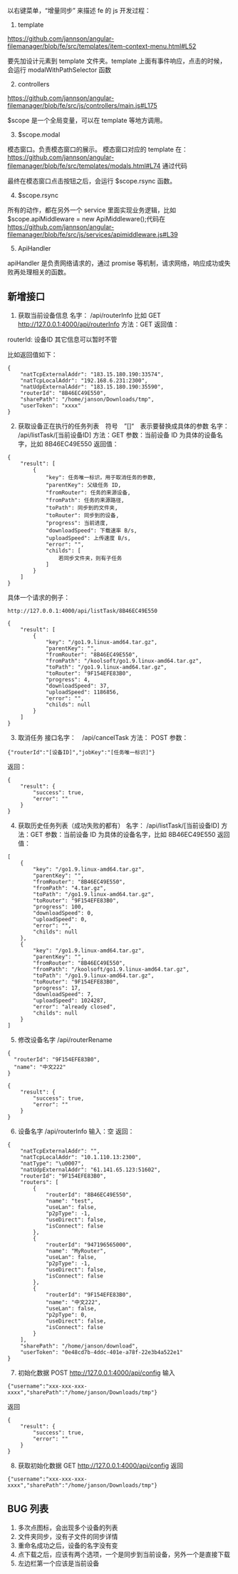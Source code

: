 以右键菜单，“增量同步” 来描述 fe 的 js 开发过程：
1. template

https://github.com/jannson/angular-filemanager/blob/fe/src/templates/item-context-menu.html#L52

要先加设计元素到 template 文件夹。template 上面有事件响应，点击的时候，会运行 modalWithPathSelector 函数

2. controllers

https://github.com/jannson/angular-filemanager/blob/fe/src/js/controllers/main.js#L175

$scope 是一个全局变量，可以在 template 等地方调用。

3. $scope.modal

模态窗口。负责模态窗口的展示。
模态窗口对应的 template 在：https://github.com/jannson/angular-filemanager/blob/fe/src/templates/modals.html#L74
通过代码 <form ng-submit="rsync()"> 最终在模态窗口点击按钮之后，会运行 $scope.rsync 函数。

4. $scope.rsync

所有的动作，都在另外一个 service 里面实现业务逻辑，比如 $scope.apiMiddleware = new ApiMiddleware();代码在 https://github.com/jannson/angular-filemanager/blob/fe/src/js/services/apimiddleware.js#L39

5. ApiHandler

apiHandler 是负责网络请求的，通过 promise 等机制，请求网络，响应成功或失败再处理相关的函数。


## 新增接口

1. 获取当前设备信息
名字： /api/routerInfo 比如 GET http://127.0.0.1:4000/api/routerInfo
方法：GET
返回值：

routerId: 设备ID 
其它信息可以暂时不管

比如返回值如下：


```
{
    "natTcpExternalAddr": "183.15.180.190:33574",
    "natTcpLocalAddr": "192.168.6.231:2300",
    "natUdpExternalAddr": "183.15.180.190:35590",
    "routerId": "8B46EC49E550",
    "sharePath": "/home/janson/Downloads/tmp",
    "userToken": "xxxx"
}
```

2. 获取设备正在执行的任务列表　符号　”[]“　表示要替换成具体的参数
名字： /api/listTask/[当前设备ID]
方法：GET
参数：当前设备 ID 为具体的设备名字，比如 8B46EC49E550
返回值：

```
{
    "result": [
        {
            "key": 任务唯一标识，用于取消任务的参数,
            "parentKey": 父级任务 ID,
            "fromRouter": 任务的来源设备,
            "fromPath": 任务的来源路径,
            "toPath": 同步到的文件夹,
            "toRouter": 同步到的设备,
            "progress": 当前进度,
            "downloadSpeed": 下载速率 B/s,
            "uploadSpeed": 上传速度 B/s,
            "error": "",
            "childs": [
                若同步文件夹，则有子任务
            ]
        }
    ]
}
```

具体一个请求的例子：

```
http://127.0.0.1:4000/api/listTask/8B46EC49E550

{
    "result": [
        {
            "key": "/go1.9.linux-amd64.tar.gz",
            "parentKey": "",
            "fromRouter": "8B46EC49E550",
            "fromPath": "/koolsoft/go1.9.linux-amd64.tar.gz",
            "toPath": "/go1.9.linux-amd64.tar.gz",
            "toRouter": "9F154EFE83B0",
            "progress": 4,
            "downloadSpeed": 37,
            "uploadSpeed": 1186856,
            "error": "",
            "childs": null
        }
    ]
}
```

3. 取消任务
接口名字：　/api/cancelTask
方法： POST
参数：

```
{"routerId":"[设备ID]","jobKey":"[任务唯一标识]"}
```

返回：
```
{
    "result": {
        "success": true,
        "error": ""
    }
}
```

4. 获取历史任务列表（成功失败的都有）
名字： /api/listTask/[当前设备ID]
方法：GET
参数：当前设备 ID 为具体的设备名字，比如 8B46EC49E550
返回值：

```
[
    {
        "key": "/go1.9.linux-amd64.tar.gz",
        "parentKey": "",
        "fromRouter": "8B46EC49E550",
        "fromPath": "4.tar.gz",
        "toPath": "/go1.9.linux-amd64.tar.gz",
        "toRouter": "9F154EFE83B0",
        "progress": 100,
        "downloadSpeed": 0,
        "uploadSpeed": 0,
        "error": "",
        "childs": null
    },
    {
        "key": "/go1.9.linux-amd64.tar.gz",
        "parentKey": "",
        "fromRouter": "8B46EC49E550",
        "fromPath": "/koolsoft/go1.9.linux-amd64.tar.gz",
        "toPath": "/go1.9.linux-amd64.tar.gz",
        "toRouter": "9F154EFE83B0",
        "progress": 17,
        "downloadSpeed": 7,
        "uploadSpeed": 1024287,
        "error": "already closed",
        "childs": null
    }
]
```

5. 修改设备名字
/api/routerRename
```
{
  "routerId": "9F154EFE83B0",
  "name": "中文222"
}

{
    "result": {
        "success": true,
        "error": ""
    }
}

```

6. 设备名字
/api/routerInfo
输入：空
返回：
```
{
    "natTcpExternalAddr": "",
    "natTcpLocalAddr": "10.1.110.13:2300",
    "natType": "\u0007",
    "natUdpExternalAddr": "61.141.65.123:51602",
    "routerId": "9F154EFE83B0",
    "routers": [
        {
            "routerId": "8B46EC49E550",
            "name": "test",
            "useLan": false,
            "p2pType": -1,
            "useDirect": false,
            "isConnect": false
        },
        {
            "routerId": "947196565000",
            "name": "MyRouter",
            "useLan": false,
            "p2pType": -1,
            "useDirect": false,
            "isConnect": false
        },
        {
            "routerId": "9F154EFE83B0",
            "name": "中文222",
            "useLan": false,
            "p2pType": 0,
            "useDirect": false,
            "isConnect": false
        }
    ],
    "sharePath": "/home/janson/download",
    "userToken": "0e48cd7b-4ddc-401e-a78f-22e3b4a522e1"
}
```

7. 初始化数据
POST http://127.0.0.1:4000/api/config
输入

```
{"username":"xxx-xxx-xxx-xxxx","sharePath":"/home/janson/Downloads/tmp"}
```

返回

```
{
    "result": {
        "success": true,
        "error": ""
    }
}
```

8. 获取初始化数据
GET http://127.0.0.1:4000/api/config
返回
```
{"username":"xxx-xxx-xxx-xxxx","sharePath":"/home/janson/Downloads/tmp"}
```


## BUG 列表
1. 多次点图标，会出现多个设备的列表
2. 文件夹同步，没有子文件的同步详情
3. 重命名成功之后，设备的名字没有变
4. 点下载之后，应该有两个选项，一个是同步到当前设备，另外一个是直接下载
5. 左边栏第一个应该是当前设备
